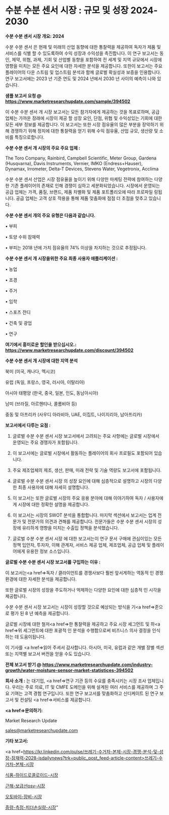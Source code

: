 # 수분 수분 센서 시장 : 규모 및 성장 2024-2030

<strong>수분 수분 센서 시장 개요: 2024</strong>

수분 수분 센서 은 현재 및 미래의 산업 동향에 대한 통찰력을 제공하여 독자가 제품 및 서비스를 식별 할 수 있도록하여 수익 성장과 수익성을 촉진합니다. 이 연구 보고서는 동인, 제약, 위협, 과제, 기회 및 산업별 동향을 포함하여 전 세계 및 지역 규모에서 시장에 영향을 미치는 모든 주요 요인에 대한 자세한 분석을 제공합니다. 또한이 보고서는 주요 플레이어의 다운 스트림 및 업스트림 분석과 함께 글로벌 확실성과 보증을 인용합니다. 연구 보고서에는 2023 년 기준 연도 및 2024 년에서 2030 년 사이의 예측이 나와 있습니다.



<strong>샘플 보고서 요청 @ <a href=https://www.marketresearchupdate.com/sample/394502>https://www.marketresearchupdate.com/sample/394502</a></strong>

이 수분 수분 센서 개 시장 보고서는 모든 참가자에게 제공하는 것을 목표로하며, 공급 업체는 가까운 장래에 시장이 제공 할 성장 요인, 단점, 위협 및 수익성있는 기회에 대한 모든 세부 정보를 제공합니다. 이 보고서는 또한 시장 점유율의 많은 부분을 장악하기 위해 경쟁하기 위해 정치에 대한 통찰력을 얻기 위해 수익 점유율, 산업 규모, 생산량 및 소비를 특징으로합니다.



<strong>수분 수분 센서 개 시장의 주요 주요 업체 :</strong>

The Toro Company, Rainbird, Campbell Scientific, Meter Group, Gardena (Husqvarna), Davis Instruments, Vernier, IMKO (Endress+Hauser), Dynamax, Irrometer, Delta-T Devices, Stevens Water, Vegetronix, Acclima

수분 수분 센서 산업은 시장 점유율을 높이기 위해 다양한 마케팅 전략에 참여하는 다양한 기존 플레이어의 존재로 인해 경쟁이 심하고 세분화되었습니다. 시장에서 운영되는 공급 업체는 가격, 품질, 브랜드, 제품 차별화 및 제품 포트폴리오에 따라 프로파일 링됩니다. 공급 업체는 고객 상호 작용을 통해 제품 맞춤화에 점점 더 초점을 맞추고 있습니다.



<strong>수분 수분 센서 개의 주요 유형은 다음과 같습니다.</strong>

• 부피

• 토양 수위 잠재력

• 부피는 2018 년에 가치 점유율의 74% 이상을 차지하는 것으로 추정됩니다.



<strong>수분 수분 센서 개 시장을위한 주요 최종 사용자 애플리케이션 :</strong>

• 농업

• 조경

• 주거

• 임학

• 스포츠 잔디

• 건축 및 광업

• 연구



<strong>여기에서 흥미로운 할인을 받으십시오.: <a href=https://www.marketresearchupdate.com/discount/394502>https://www.marketresearchupdate.com/discount/394502</a></strong>



<strong>수분 수분 센서 개 시장에 대한 지역 분석</strong>

북미 (미국, 캐나다, 멕시코)

유럽 (독일, 프랑스, 영국, 러시아, 이탈리아)

아시아 태평양 (한국, 중국, 일본, 인도, 동남아시아)

남미 (브라질, 아르헨티나, 콜롬비아 등)

중동 및 아프리카 (사우디 아라비아, UAE, 이집트, 나이지리아, 남아프리카)



<strong>보고서에서 다루는 요점 :</strong>

1. 글로벌 수분 수분 센서 시장 보고서에서 고려되는 주요 사항에는 글로벌 시장에서 운영되는 주요 경쟁자가 포함됩니다.

2. 이 보고서에는 글로벌 시장에서 활동하는 플레이어의 회사 프로필도 포함되어 있습니다.

3. 주요 제조업체의 제조, 생산, 판매, 미래 전략 및 기술 역량도 보고서에 포함됩니다.

4. 글로벌 수분 수분 센서 시장 의 성장 요인에 대해 심층적으로 설명하고 시장의 다양한 최종 사용자에 대해 자세히 설명합니다.

5. 이 보고서는 또한 글로벌 시장의 주요 응용 분야에 대해 이야기하여 독자 / 사용자에게 시장에 대한 정확한 설명을 제공합니다.

6. 이 보고서는 시장의 SWOT 분석을 통합합니다. 마지막 섹션에서 보고서는 업계 전문가 및 전문가의 의견과 견해를 제공합니다. 전문가들은 수분 수분 센서 시장의 성장에 유리하게 영향을 미치는 수출입 정책을 분석했습니다.

7. 글로벌 수분 수분 센서 시장 에 대한 보고서는이 연구 문서 구매에 관심이있는 모든 정책 입안자, 투자자, 이해 관계자, 서비스 제공 업체, 제조업체, 공급 업체 및 플레이어에게 유용한 정보 소스입니다.



<strong>글로벌 수분 수분 센서 시장 보고서를 구입하는 이유 :</strong>

이 보고서는<a href=>독자 / 클</a>라이언트를 경쟁사보다 훨씬 앞서게하는 역동적 인 경쟁 환경에 대한 자세한 분석을 제공합니다.

또한 글로벌 시장의 성장을 주도하거나 억제하는 다양한 요인에 대한 심층적 인 시각을 제공합니다.

수분 수분 센서 시장 보고서는 시장이 성장할 것으로 예상되는 방식을 기<a href=>준으로</a> 평가 된 8 년 예측을 제공합니다.

글로벌 시장에 대한 철저<a href=>한 통찰력</a>을 제공하고 주요 시장 세그먼트 및 하<a href=>위 세그</a>먼트에 대한 포괄적 인 분석을 수행함으로써 비즈니스 의사 결정을 인식하는 데 도움이됩니다.

이 기사를 <a href=>읽어 주</a>셔서 감사합니다. 아시아, 미국, 유럽과 같은 개별 장별 섹션 또는 지역별 보고서 버전을 얻을 수도 있습니다.



<strong>전체 보고서 받기 @ <a href=https://www.marketresearchupdate.com/industry-growth/water-moisture-sensor-market-statistices-394502>https://www.marketresearchupdate.com/industry-growth/water-moisture-sensor-market-statistices-394502</a></strong>



<strong>회사 소개 :</strong>
는 대기업, <a href=>연구 기</a>관 등의 수요를 충족시키는 시장 조사 업체입니다. 우리는 주로 의료, IT 및 CMFE 도메인을 위해 설계된 여러 서비스를 제공하며 그 주요 기여는 고객 경험 연구입니다. 또한 연구 보고서를 맞춤화하고 신디케이트 된 연구 보고서 및 컨설팅 <a href=>서비</a>스를 제공합니다.



<strong><a href=>문의하기:</a></strong>

Market Research Update

sales@marketresearchupdate.com



<strong>기타 보고서:</strong>

<a href=https://kr.linkedin.com/pulse/쓰레기-수거차-본체-시장-경쟁-분석-및-성장-잠재력-2028-isdailynews?trk=public_post_feed-article-content>쓰레기-수거차-본체-시장</a>

<a href=https://www.linkedin.com/pulse/식품-하이드로콜로이드-시장-세분화-연구-및-목표-고객2029년-isdailynews/>식품-하이드로콜로이드-시장</a>

<a href=https://www.linkedin.com/pulse/근해-보급선osv-시장-경쟁-분석-및-성장-잠재력-2029-isdailynews-60rff/>근해-보급선osv-시장</a>

<a href=https://www.linkedin.com/pulse/오토바이-장비-시장-현재-및-미래-성장-2029-analytics-alchemy-360-analysis-epwmf/>오토바이-장비-시장</a>

<a href=https://www.linkedin.com/pulse/중량-측정-피더손실량-시장-규모-및-성장-2023-analytics-alchemy-360-analysis-nmnbf/>중량-측정-피더손실량-시장</a>"
